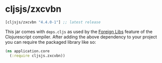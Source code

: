 # cljsjs/zxcvbn

[](dependency)
```clojure
[cljsjs/zxcvbn "4.4.0-1"] ;; latest release
```
[](/dependency)

This jar comes with `deps.cljs` as used by the [Foreign Libs][flibs] feature
of the Clojurescript compiler. After adding the above dependency to your project
you can require the packaged library like so:

```clojure
(ns application.core
  (:require cljsjs.zxcvbn))
```

[flibs]: https://github.com/clojure/clojurescript/wiki/Packaging-Foreign-Dependencies
